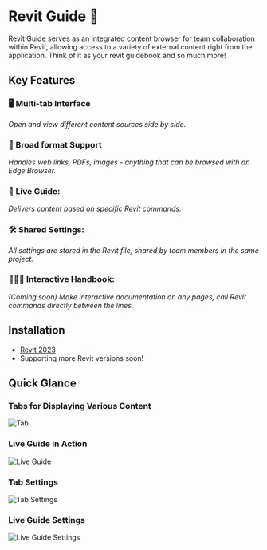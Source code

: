 # Revit Guide 🦮  

Revit Guide serves as an integrated content browser for team collaboration within Revit, allowing access to a variety of external content right from the application. Think of it as your revit guidebook and so much more!

## Key Features

### **🖥️ Multi-tab Interface**
*Open and view different content sources side by side.*
### **📑 Broad format Support**
*Handles web links, PDFs, images - anything that can be browsed with an Edge Browser.*
### **📖 Live Guide:**
*Delivers content based on specific Revit commands.*
### **🛠️ Shared Settings:**
*All settings are stored in the Revit file, shared by team members in the same project.*
### **🤹🏼‍♂️ Interactive Handbook:**
*(Coming soon) Make interactive documentation on any pages, call Revit commands directly between the lines.*

## Installation
- [Revit 2023](https://github.com/herzogdemeuron/revit-guide/releases/download/v0.0.2/RevitGuide2023.msi)
- Supporting more Revit versions soon!
  
## Quick Glance

### Tabs for Displaying Various Content
![Tab](https://github.com/herzogdemeuron/revit-guide/blob/master/screenshots/main.JPG?raw=true)

### Live Guide in Action
![Live Guide](https://github.com/herzogdemeuron/revit-guide/blob/master/screenshots/live%20guide.gif?raw=true)

### Tab Settings
![Tab Settings](https://github.com/herzogdemeuron/revit-guide/blob/master/screenshots/tab%20settings.JPG?raw=true)

### Live Guide Settings
![Live Guide Settings](https://github.com/herzogdemeuron/revit-guide/blob/master/screenshots/live%20guide%20settings.JPG?raw=true)



